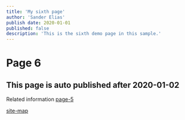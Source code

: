 ```yaml
---
title: 'My sixth page'
author: 'Sander Elias'
publish date: 2020-01-01
published: false
description: 'This is the sixth demo page in this sample.'
---
```


# Page 6

## This page is auto published after 2020-01-02

Related information [page-5](/blog/page-5)

[site-map](/home)
